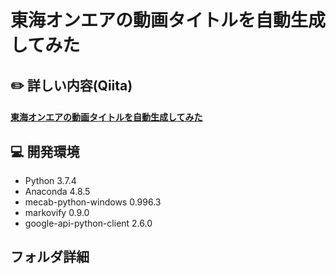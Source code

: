 # 東海オンエアの動画タイトルを自動生成してみた

## :pencil2: 詳しい内容(Qiita)

#### [東海オンエアの動画タイトルを自動生成してみた](https://qiita.com/kii95/items/65aa7b9e010b609c6cb2)

## :computer: 開発環境

- Python 3.7.4
- Anaconda 4.8.5
- mecab-python-windows 0.996.3
- markovify 0.9.0
- google-api-python-client 2.6.0

## フォルダ詳細
